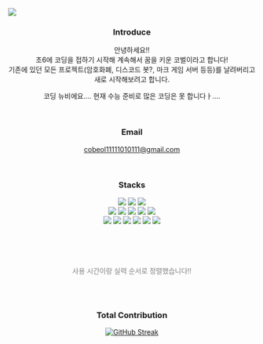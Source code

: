 <img src="https://capsule-render.vercel.app/api?type=waving&height=300&color=5D9CEC&text=Hi%20:)&fontColor=ffffff&textBg=false">
<div align="center">

### Introduce

안녕하세요!!<br/>
초6에 코딩을 접하기 시작해 계속해서 꿈을 키운 코벌이라고 합니다!<br/>
기존에 있던 모든 프로젝트(암호화폐, 디스코드 봇?, 마크 게임 서버 등등)를 날려버리고 새로 시작해보려고 합니다.<br/>

코딩 뉴비에요.... 현재 수능 준비로 많은 코딩은 못 합니다ㅏ....

<br/>

### Email
cobeol11111010111@gmail.com

<br/>

### Stacks

<img src="https://img.shields.io/badge/typescript-3178C6?style=for-the-badge&logo=typescript&logoColor=white"> 
<img src="https://img.shields.io/badge/javascript-F7DF1E?style=for-the-badge&logo=javascript&logoColor=black"> 
<img src="https://img.shields.io/badge/kotlin-7F52FF?style=for-the-badge&logo=kotlin&logoColor=white"> 
<br/>
<img src="https://img.shields.io/badge/discord.js-5865F2?style=for-the-badge&logo=discord&logoColor=white"> 
<img src="https://img.shields.io/badge/react-61DAFB?style=for-the-badge&logo=react&logoColor=black"> 
<img src="https://img.shields.io/badge/papermc-62B47A?style=for-the-badge&logo=minecraft&logoColor=black"> 
<img src="https://img.shields.io/badge/spigotmc-ED8106?style=for-the-badge&logo=spigotmc&logoColor=white"> 
<img src="https://img.shields.io/badge/bootstrap-7952B3?style=for-the-badge&logo=bootstrap&logoColor=white"> 
<br/>
<img src="https://img.shields.io/badge/node.js-339933?style=for-the-badge&logo=nodedotjs&logoColor=white"> 
<img src="https://img.shields.io/badge/html5-E34F26?style=for-the-badge&logo=nodedotjs&logoColor=white"> 
<img src="https://img.shields.io/badge/css3-1572B6?style=for-the-badge&logo=nodedotjs&logoColor=white">
<img src="https://img.shields.io/badge/mysql-4479A1?style=for-the-badge&logo=mysql&logoColor=white"> 
<img src="https://img.shields.io/badge/github-181717?style=for-the-badge&logo=github&logoColor=white"> 
<img src="https://img.shields.io/badge/git-F05032?style=for-the-badge&logo=git&logoColor=white">

<br/>
<br/>
<br/>
<br/>
<br/>

<p style="color: grey;">사용 시간이랑 실력 순서로 정렬했습니다!!</p>

<br/>
<br/>

### Total Contribution

<a href="https://git.io/streak-stats"><img src="https://streak-stats.demolab.com?user=cobeol&locale=ko" alt="GitHub Streak" /></a>
</div>
